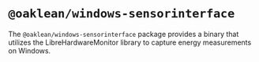 # `@oaklean/windows-sensorinterface`

The `@oaklean/windows-sensorinterface` package provides a binary that utilizes the LibreHardwareMonitor library to capture energy measurements on Windows.